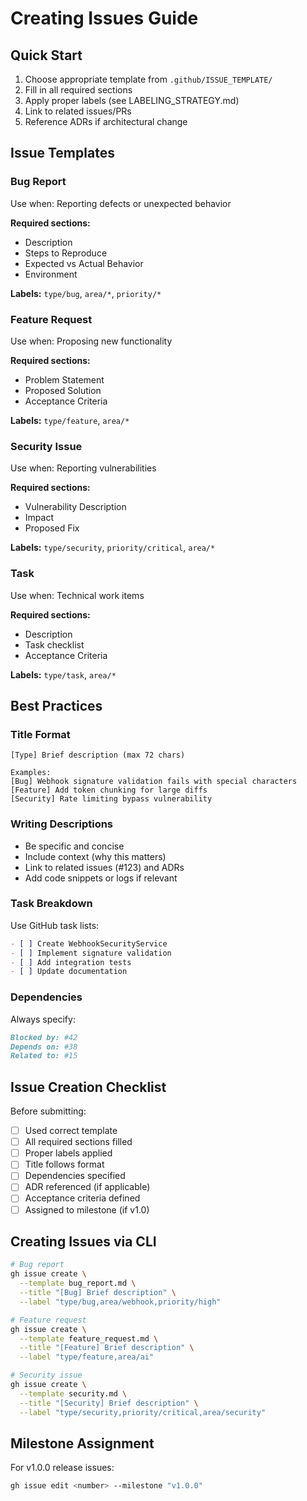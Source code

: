 # Creating Issues Guide

## Quick Start

1. Choose appropriate template from `.github/ISSUE_TEMPLATE/`
2. Fill in all required sections
3. Apply proper labels (see LABELING_STRATEGY.md)
4. Link to related issues/PRs
5. Reference ADRs if architectural change

## Issue Templates

### Bug Report
Use when: Reporting defects or unexpected behavior

**Required sections:**
- Description
- Steps to Reproduce
- Expected vs Actual Behavior
- Environment

**Labels:** `type/bug`, `area/*`, `priority/*`

### Feature Request
Use when: Proposing new functionality

**Required sections:**
- Problem Statement
- Proposed Solution
- Acceptance Criteria

**Labels:** `type/feature`, `area/*`

### Security Issue
Use when: Reporting vulnerabilities

**Required sections:**
- Vulnerability Description
- Impact
- Proposed Fix

**Labels:** `type/security`, `priority/critical`, `area/*`

### Task
Use when: Technical work items

**Required sections:**
- Description
- Task checklist
- Acceptance Criteria

**Labels:** `type/task`, `area/*`

## Best Practices

### Title Format

```
[Type] Brief description (max 72 chars)

Examples:
[Bug] Webhook signature validation fails with special characters
[Feature] Add token chunking for large diffs
[Security] Rate limiting bypass vulnerability
```

### Writing Descriptions

- Be specific and concise
- Include context (why this matters)
- Link to related issues (#123) and ADRs
- Add code snippets or logs if relevant

### Task Breakdown

Use GitHub task lists:
```markdown
- [ ] Create WebhookSecurityService
- [ ] Implement signature validation
- [ ] Add integration tests
- [ ] Update documentation
```

### Dependencies

Always specify:
```markdown
Blocked by: #42
Depends on: #38
Related to: #15
```

## Issue Creation Checklist

Before submitting:
- [ ] Used correct template
- [ ] All required sections filled
- [ ] Proper labels applied
- [ ] Title follows format
- [ ] Dependencies specified
- [ ] ADR referenced (if applicable)
- [ ] Acceptance criteria defined
- [ ] Assigned to milestone (if v1.0)

## Creating Issues via CLI

```bash
# Bug report
gh issue create \
  --template bug_report.md \
  --title "[Bug] Brief description" \
  --label "type/bug,area/webhook,priority/high"

# Feature request
gh issue create \
  --template feature_request.md \
  --title "[Feature] Brief description" \
  --label "type/feature,area/ai"

# Security issue
gh issue create \
  --template security.md \
  --title "[Security] Brief description" \
  --label "type/security,priority/critical,area/security"
```

## Milestone Assignment

For v1.0.0 release issues:
```bash
gh issue edit <number> --milestone "v1.0.0"
```
